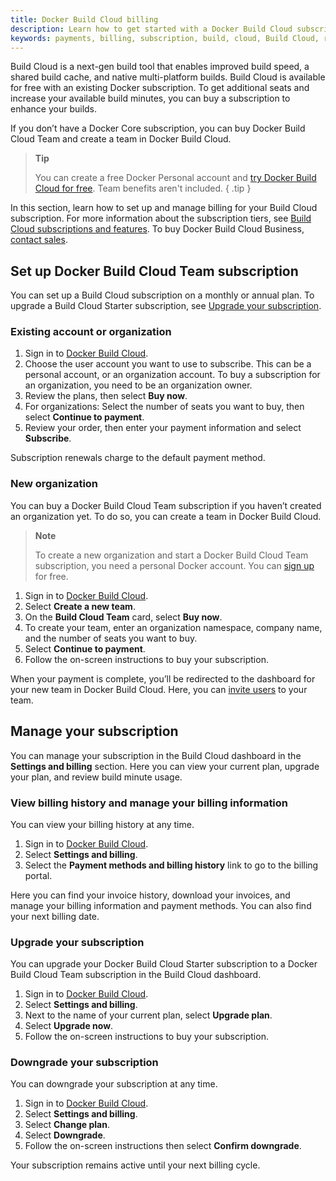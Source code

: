 ```yaml
---
title: Docker Build Cloud billing
description: Learn how to get started with a Docker Build Cloud subscription.
keywords: payments, billing, subscription, build, cloud, Build Cloud, remote builder, buy docker build cloud
---
```


Build Cloud is a next-gen build tool that enables improved build speed, a shared build cache, and native multi-platform builds. Build Cloud is available for free with an existing Docker subscription. To get additional seats and increase your available build minutes, you can buy a subscription to enhance your builds.

If you don’t have a Docker Core subscription, you can buy Docker Build Cloud Team and create a team in Docker Build Cloud.

> **Tip**
>
> You can create a free Docker Personal account and [try Docker Build Cloud for free](/subscription/build-cloud/build-details#docker-personal). Team benefits aren't included.
{ .tip }

In this section, learn how to set up and manage billing for your Build Cloud subscription. For more information about the subscription tiers, see [Build Cloud subscriptions and features](/subscription/build-cloud/build-details). To buy Docker Build Cloud Business, [contact sales](https://www.docker.com/products/build-cloud/#contact_sales).

## Set up Docker Build Cloud Team subscription

You can set up a Build Cloud subscription on a monthly or annual plan. To upgrade a Build Cloud Starter subscription, see [Upgrade your subscription](#upgrade-your-subscription).

### Existing account or organization

1. Sign in to [Docker Build Cloud](https://build.docker.com/).
2. Choose the user account you want to use to subscribe. This can be a personal account, or an organization account. To buy a subscription for an organization, you need to be an organization owner.
3. Review the plans, then select **Buy now**.
4. For organizations: Select the number of seats you want to buy, then select **Continue to payment**.
5. Review your order, then enter your payment information and select **Subscribe**.

Subscription renewals charge to the default payment method.

### New organization

You can buy a Docker Build Cloud Team subscription if you haven’t created an organization yet. To do so, you can create a team in Docker Build Cloud.

> **Note**
>
> To create a new organization and start a Docker Build Cloud Team subscription, you need a personal Docker account. You can [sign up](https://hub.docker.com/signup) for free.

1. Sign in to [Docker Build Cloud](https://build.docker.com/).
2. Select **Create a new team**.
3. On the **Build Cloud Team** card, select **Buy now**.
4. To create your team, enter an organization namespace, company name, and the number of seats you want to buy.
5. Select **Continue to payment**.
6. Follow the on-screen instructions to buy your subscription.

When your payment is complete, you’ll be redirected to the dashboard for your new team in Docker Build Cloud. Here, you can [invite users](/subscription/build-cloud/manage-seats/) to your team.

## Manage your subscription

You can manage your subscription in the Build Cloud dashboard in the **Settings and billing** section. Here you can view your current plan, upgrade your plan, and review build minute usage.

### View billing history and manage your billing information

You can view your billing history at any time.

1. Sign in to [Docker Build Cloud](https://build.docker.com/).
2. Select **Settings and billing**.
3. Select the **Payment methods and billing history** link to go to the billing portal.

Here you can find your invoice history, download your invoices, and manage your billing information and payment methods. You can also find your next billing date.

### Upgrade your subscription

You can upgrade your Docker Build Cloud Starter subscription to a Docker Build Cloud Team subscription in the Build Cloud dashboard.

1. Sign in to [Docker Build Cloud](https://build.docker.com/).
2. Select **Settings and billing**.
3. Next to the name of your current plan, select **Upgrade plan**.
4. Select **Upgrade now**.
5. Follow the on-screen instructions to buy your subscription.

### Downgrade your subscription

You can downgrade your subscription at any time.

1. Sign in to [Docker Build Cloud](https://build.docker.com/).
2. Select **Settings and billing**.
3. Select **Change plan**.
4. Select **Downgrade**.
5. Follow the on-screen instructions then select **Confirm downgrade**.

Your subscription remains active until your next billing cycle.

